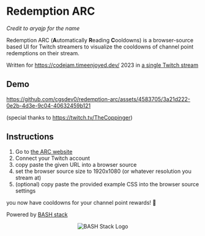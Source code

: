 # Redemption ARC

_Credit to aryajp for the name_

Redemption ARC (**A**utomatically **R**eading **C**ooldowns) is a browser-source based UI for Twitch streamers to visualize the cooldowns of channel point redemptions on their stream.

Written for https://codejam.timeenjoyed.dev/ 2023 in [a single Twitch stream](https://www.twitch.tv/videos/1872559097)

## Demo

https://github.com/cgsdev0/redemption-arc/assets/4583705/3a21d222-0e2b-4d3e-9c04-40632459b121

(special thanks to https://twitch.tv/TheCoppinger)

## Instructions

1. Go to [the ARC website](https://arc.bashsta.cc)
2. Connect your Twitch account
3. copy paste the given URL into a browser source
4. set the browser source size to 1920x1080 (or whatever resolution you stream at)
5. (optional) copy paste the provided example CSS into the browser source settings

you now have cooldowns for your channel point rewards! 🥳

Powered by [BASH stack](https://github.com/cgsdev0/bash-stack)
<p align="center"><img src="https://user-images.githubusercontent.com/4583705/223574260-c94bafb3-82af-4adf-8d71-d8ef7724d287.png" alt="BASH Stack Logo" /></p>





